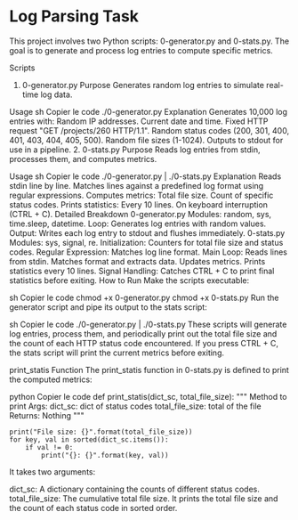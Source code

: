 # Log Parsing Task
This project involves two Python scripts: 0-generator.py and 0-stats.py. The goal is to generate and process log entries to compute specific metrics.

Scripts
1. 0-generator.py
Purpose
Generates random log entries to simulate real-time log data.

Usage
sh
Copier le code
./0-generator.py
Explanation
Generates 10,000 log entries with:
Random IP addresses.
Current date and time.
Fixed HTTP request "GET /projects/260 HTTP/1.1".
Random status codes (200, 301, 400, 401, 403, 404, 405, 500).
Random file sizes (1-1024).
Outputs to stdout for use in a pipeline.
2. 0-stats.py
Purpose
Reads log entries from stdin, processes them, and computes metrics.

Usage
sh
Copier le code
./0-generator.py | ./0-stats.py
Explanation
Reads stdin line by line.
Matches lines against a predefined log format using regular expressions.
Computes metrics:
Total file size.
Count of specific status codes.
Prints statistics:
Every 10 lines.
On keyboard interruption (CTRL + C).
Detailed Breakdown
0-generator.py
Modules: random, sys, time.sleep, datetime.
Loop: Generates log entries with random values.
Output: Writes each log entry to stdout and flushes immediately.
0-stats.py
Modules: sys, signal, re.
Initialization: Counters for total file size and status codes.
Regular Expression: Matches log line format.
Main Loop:
Reads lines from stdin.
Matches format and extracts data.
Updates metrics.
Prints statistics every 10 lines.
Signal Handling: Catches CTRL + C to print final statistics before exiting.
How to Run
Make the scripts executable:

sh
Copier le code
chmod +x 0-generator.py
chmod +x 0-stats.py
Run the generator script and pipe its output to the stats script:

sh
Copier le code
./0-generator.py | ./0-stats.py
These scripts will generate log entries, process them, and periodically print out the total file size and the count of each HTTP status code encountered. If you press CTRL + C, the stats script will print the current metrics before exiting.

print_statis Function
The print_statis function in 0-stats.py is defined to print the computed metrics:

python
Copier le code
def print_statis(dict_sc, total_file_size):
    """
    Method to print
    Args:
        dict_sc: dict of status codes
        total_file_size: total of the file
    Returns:
        Nothing
    """

    print("File size: {}".format(total_file_size))
    for key, val in sorted(dict_sc.items()):
        if val != 0:
            print("{}: {}".format(key, val))
It takes two arguments:

dict_sc: A dictionary containing the counts of different status codes.
total_file_size: The cumulative total file size.
It prints the total file size and the count of each status code in sorted order.